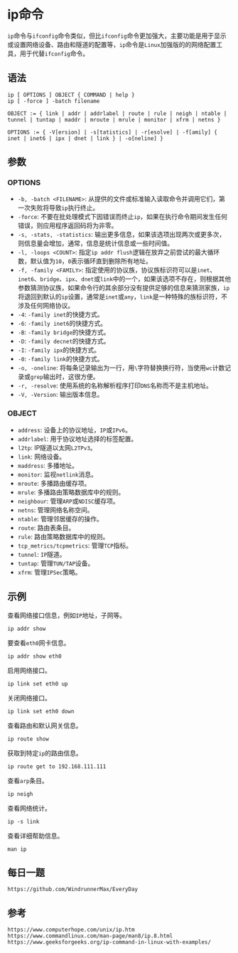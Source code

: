 # ip命令
`ip`命令与`ifconfig`命令类似，但比`ifconfig`命令更加强大，主要功能是用于显示或设置网络设备、路由和隧道的配置等，`ip`命令是`Linux`加强版的的网络配置工具，用于代替`ifconfig`命令。


## 语法

```shell
ip [ OPTIONS ] OBJECT { COMMAND | help }
ip [ -force ] -batch filename

OBJECT := { link | addr | addrlabel | route | rule | neigh | ntable | tunnel | tuntap | maddr | mroute | mrule | monitor | xfrm | netns }

OPTIONS := { -V[ersion] | -s[tatistics] | -r[esolve] | -f[amily] { inet | inet6 | ipx | dnet | link } | -o[neline] }
```

## 参数

### OPTIONS
* `-b, -batch <FILENAME>`: 从提供的文件或标准输入读取命令并调用它们，第一次失败将导致`ip`执行终止。
* `-force`: 不要在批处理模式下因错误而终止`ip`，如果在执行命令期间发生任何错误，则应用程序返回码将为非零。
* `-s, -stats, -statistics`: 输出更多信息，如果该选项出现两次或更多次，则信息量会增加，通常，信息是统计信息或一些时间值。
* `-l, -loops <COUNT>`: 指定`ip addr flush`逻辑在放弃之前尝试的最大循环数，默认值为`10`，`0`表示循环直到删除所有地址。
* `-f, -family <FAMILY>`: 指定使用的协议族，协议族标识符可以是`inet`、`inet6`、`bridge`、`ipx`、`dnet`或`link`中的一个，如果该选项不存在，则根据其他参数猜测协议族，如果命令行的其余部分没有提供足够的信息来猜测家族，`ip`将退回到默认的`ip`设置，通常是`inet`或`any`，`link`是一种特殊的族标识符，不涉及任何网络协议。
* `-4`: `-family inet`的快捷方式。
* `-6`: `-family inet6`的快捷方式。
* `-B`: `-family bridge`的快捷方式。
* `-D`: `-family decnet`的快捷方式。
* `-I`: `-family ipx`的快捷方式。
* `-0`: `-family link`的快捷方式。
* `-o, -oneline`: 将每条记录输出为一行，用`\`字符替换换行符，当使用`wc`计数记录或`grep`输出时，这很方便。
* `-r, -resolve`: 使用系统的名称解析程序打印`DNS`名称而不是主机地址。
* `-V, -Version`: 输出版本信息。

### OBJECT
* `address`: 设备上的协议地址，`IP`或`IPv6`。
* `addrlabel`: 用于协议地址选择的标签配置。
* `l2tp`: IP隧道以太网`L2TPv3`。
* `link`: 网络设备。
* `maddress`: 多播地址。
* `monitor`: 监视`netlink`消息。
* `mroute`: 多播路由缓存项。
* `mrule`: 多播路由策略数据库中的规则。
* `neighbour`: 管理`ARP`或`NDISC`缓存项。
* `netns`: 管理网络名称空间。
* `ntable`: 管理邻居缓存的操作。
* `route`: 路由表条目。
* `rule`: 路由策略数据库中的规则。
* `tcp_metrics/tcpmetrics`: 管理`TCP`指标。
* `tunnel`: `IP`隧道。
* `tuntap`: 管理`TUN/TAP`设备。
* `xfrm`: 管理`IPSec`策略。


## 示例

查看网络接口信息，例如`IP`地址，子网等。

```shell
ip addr show
```

要查看`eth0`网卡信息。

```shell
ip addr show eth0
```

启用网络接口。

```shell
ip link set eth0 up
```

关闭网络接口。

```shell
ip link set eth0 down
```

查看路由和默认网关信息。

```shell
ip route show
```

获取到特定`ip`的路由信息。

```shell
ip route get to 192.168.111.111
```

查看`arp`条目。

```shell
ip neigh
```

查看网络统计。

```shell
ip -s link
```

查看详细帮助信息。

```shell
man ip
```


## 每日一题

```
https://github.com/WindrunnerMax/EveryDay
```

## 参考

```
https://www.computerhope.com/unix/ip.htm
https://www.commandlinux.com/man-page/man8/ip.8.html
https://www.geeksforgeeks.org/ip-command-in-linux-with-examples/
```